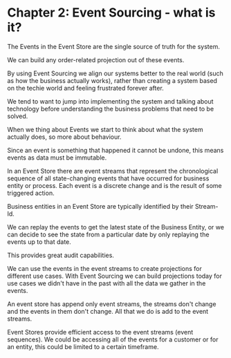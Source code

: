 # Chapter 2: Event Sourcing - what is it?

The Events in the Event Store are the single source of truth for the system. 

We can build any order-related projection out of these events.

By using Event Sourcing we align our systems better to the real world (such as how the business actually works), rather than creating a system based on the techie world and feeling frustrated forever after.

We tend to want to jump into implementing the system and talking about technology before understanding the business problems that need to be solved.

When we thing about Events we start to think about what the system actually does, so more about behaviour.

Since an event is something that happened it cannot be undone, this means events as data must be immutable.

In an Event Store there are event streams that represent the chronological sequence of all state-changing events that have occurred for business entity or process. Each event is a discrete change and is the result of some triggered action.

Business entities in an Event Store are typically identified by their Stream-Id.

We can replay the events to get the latest state of the Business Entity, or we can decide to see the state from a particular date by only replaying the events up to that date.

This provides great audit capabilities.

We can use the events in the event streams to create projections for different use cases. With Event Sourcing we can build projections today for use cases we didn't have in the past with all the data we gather in the events.

An event store has append only event streams, the streams don't change and the events in them don't change. All that we do is add to the event streams.

Event Stores provide efficient access to the event streams (event sequences). We could be accessing all of the events for a customer or for an entity, this could be limited to a certain timeframe.


